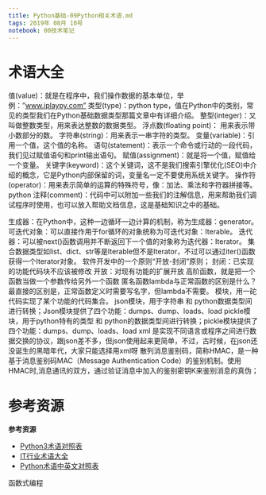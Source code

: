 ```yaml
---
title: Python基础-09Python相关术语.md
tags: 2019年 08月 10号
notebook: 00技术笔记
---
```



# 术语大全

值(value)：就是在程序中，我们操作数据的基本单位，举例：”www.iplaypy.com” 
类型(type)：python type，值在Python中的类别，常见的类型我们在Python基础数据类型那篇文章中有详细介绍。 
整型(integer)：又叫做整数类型，用来表达整数的数据类型。 
浮点数(floating point)： 用来表示带小数部分的数。 
字符串(string)：用来表示一串字符的类型。 
变量(variable)：引用一个值，这个值的名称。 
语句(statement)：表示一个命令或行动的一段代码，我们见过赋值语句和print输出语句。 
赋值(assignment)：就是将一个值，赋值给一个变量。 
关键字(keyword)：这个关键词，这不是我们搜索引擎优化(SEO)中介绍的概念，它是Python内部保留的词，变量名一定不要使用系统关键字。 
操作符(operator)：用来表示简单的运算的特殊符号，像：加法、乘法和字符器拼接等。 
python 注释(comment)：代码中可以附加一些我们的注解信息，用来帮助我们调试程序时使用，也可以放入帮助文档信息，这是基础知识之中的基础。

生成器：在Python中，这种一边循环一边计算的机制，称为生成器：generator。
可迭代对象：可以直接作用于for循环的对象统称为可迭代对象：Iterable。
迭代器：可以被next()函数调用并不断返回下一个值的对象称为迭代器：Iterator。
集合数据类型如list、dict、str等是Iterable但不是Iterator，不过可以通过iter()函数获得一个Iterator对象。
软件开发中的一个原则“开放-封闭”原则；
封闭：已实现的功能代码块不应该被修改
开放：对现有功能的扩展开放
高阶函数，就是把一个函数当做一个参数传给另外一个函数
匿名函数lambda与正常函数的区别是什么？ 最直接的区别是，正常函数定义时需要写名字，但lambda不需要。
模块，用一砣代码实现了某个功能的代码集合。 
json模块，用于字符串 和 python数据类型间进行转换；Json模块提供了四个功能：dumps、dump、loads、load
pickle模块，用于python特有的类型 和 python的数据类型间进行转换；pickle模块提供了四个功能：dumps、dump、loads、load
xml 是实现不同语言或程序之间进行数据交换的协议，跟json差不多，但json使用起来更简单，不过，古时候，在json还没诞生的黑暗年代，大家只能选择用xml呀
散列消息鉴别码，简称HMAC，是一种基于消息鉴别码MAC（Message Authentication Code）的鉴别机制。使用HMAC时,消息通讯的双方，通过验证消息中加入的鉴别密钥K来鉴别消息的真伪；



# 参考资源

**参考资源**
- [Python3术语对照表](https://docs.python.org/zh-cn/3.8/glossary.html)
- [IT行业术语大全](http://www.fly63.com/article/detial/1411)
- [Python术语中英文对照表](https://blog.csdn.net/qq_41420747/article/details/81534860)



函数式编程

